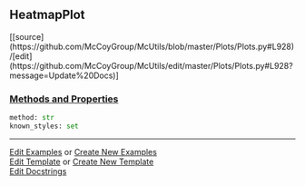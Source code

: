 ## <a id="McUtils.Plots.Plots.HeatmapPlot">HeatmapPlot</a> 
<div class="docs-source-link" markdown="1">
[[source](https://github.com/McCoyGroup/McUtils/blob/master/Plots/Plots.py#L928)/[edit](https://github.com/McCoyGroup/McUtils/edit/master/Plots/Plots.py#L928?message=Update%20Docs)]
</div>



<div class="collapsible-section">
 <div class="collapsible-section collapsible-section-header" markdown="1">
 
### <a class="collapse-link" data-toggle="collapse" href="#methods">Methods and Properties</a> <a class="float-right" data-toggle="collapse" href="#methods"><i class="fa fa-chevron-down"></i></a>

 </div>
 <div class="collapsible-section collapsible-section-body collapse" id="methods" markdown="1">

```python
method: str
known_styles: set
```


 </div>
</div>




___

[Edit Examples](https://github.com/McCoyGroup/McUtils/edit/gh-pages/ci/examples/McUtils/Plots/Plots/HeatmapPlot.md) or 
[Create New Examples](https://github.com/McCoyGroup/McUtils/new/gh-pages/?filename=ci/examples/McUtils/Plots/Plots/HeatmapPlot.md) <br/>
[Edit Template](https://github.com/McCoyGroup/McUtils/edit/gh-pages/ci/docs/McUtils/Plots/Plots/HeatmapPlot.md) or 
[Create New Template](https://github.com/McCoyGroup/McUtils/new/gh-pages/?filename=ci/docs/templates/McUtils/Plots/Plots/HeatmapPlot.md) <br/>
[Edit Docstrings](https://github.com/McCoyGroup/McUtils/edit/master/Plots/Plots.py#L928?message=Update%20Docs)